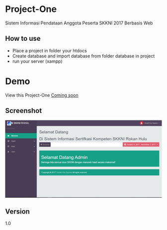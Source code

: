 # Project-One
Sistem Informasi Pendataan Anggota Peserta SKKNI 2017 Berbasis Web

## How to use
 - Place a project in folder your htdocs
 - Create database and import database from folder database in project
 - run your server (xampp)
# Demo
View this Project-One [Coming soon](https://hendriekasaputra.github.io/Project-One/)

## Screenshot
![screenshot](https://github.com/hendriekasaputra/Project-One/blob/master/Picture%20Program.PNG)

## Version
1.0
